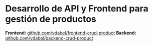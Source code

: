 # Desarrollo de API y Frontend para gestión de productos

**Frontend:** [github.com/vdabel/frontend-crud-product](https://github.com/vdabel/frontend-crud-product)
**Backend:** [github.com/vdabel/backend-crud-product](https://github.com/vdabel/backend-crud-product)
